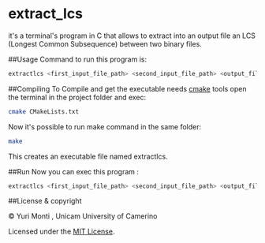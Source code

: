 # extract_lcs
it's a terminal's program in C that allows to extract into an output file an LCS (Longest Common Subsequence) between two binary files.

##Usage
Command to run this program is: 
```bash
extractlcs <first_input_file_path> <second_input_file_path> <output_file_path>
```

##Compiling
To Compile and get the executable needs [cmake](https://cmake.org/) tools
open the terminal in the project folder and exec: 
```bash
cmake CMakeLists.txt
```

Now it's possible to run make command in the same folder: 

```bash
make
```

This creates an executable file named extractlcs.

##Run
Now you can exec this program : 
```bash
extractlcs <first_input_file_path> <second_input_file_path> <output_file_path>
```

##License & copyright

© Yuri Monti , Unicam University of Camerino

Licensed under the [MIT License](LICENSE).
